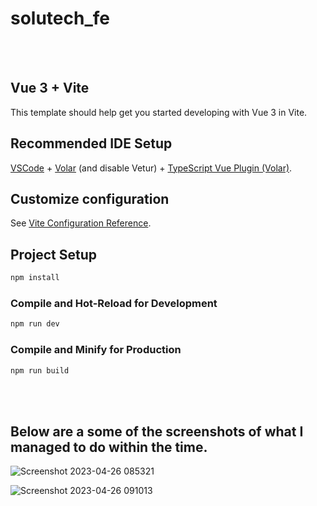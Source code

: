 
# solutech_fe
<br><br>


## Vue 3 + Vite

This template should help get you started developing with Vue 3 in Vite.<br>

## Recommended IDE Setup

[VSCode](https://code.visualstudio.com/) + [Volar](https://marketplace.visualstudio.com/items?itemName=Vue.volar) (and disable Vetur) + [TypeScript Vue Plugin (Volar)](https://marketplace.visualstudio.com/items?itemName=Vue.vscode-typescript-vue-plugin).<br>

## Customize configuration

See [Vite Configuration Reference](https://vitejs.dev/config/).<br>

## Project Setup 

```sh
npm install
```

### Compile and Hot-Reload for Development

```sh
npm run dev
```

### Compile and Minify for Production

```sh
npm run build

```
<br><br>

## Below are a some of the screenshots of what I managed to do within the time.

![Screenshot 2023-04-26 085321](https://user-images.githubusercontent.com/56028045/234520700-4b3bfb85-780d-4e2a-8270-93c1fc30b30a.png)
<br>

![Screenshot 2023-04-26 091013](https://user-images.githubusercontent.com/56028045/234522029-2f3385e5-a746-44a5-907b-1a63f480fab4.png)
<br>

